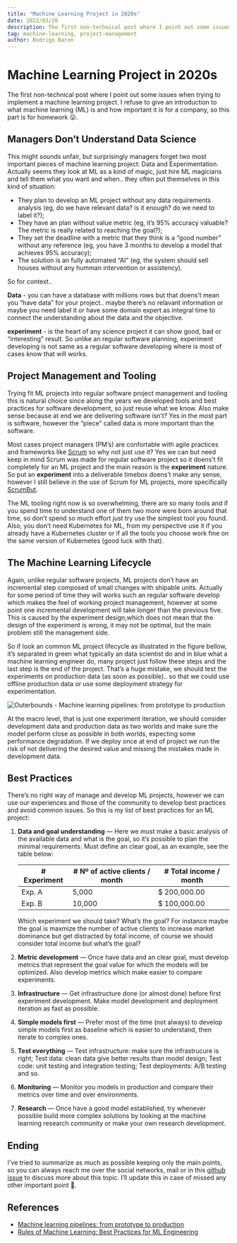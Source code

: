```yaml
---
title: "Machine Learning Project in 2020s"
date: 2022/03/20
description: The first non-technical post where I point out some issues when trying to implement a machine learning project.
tag: machine-learning, project-management
author: Rodrigo Baron
---
```


# Machine Learning Project in 2020s

The first non-technical post where I point out some issues when trying to implement a machine learning project. I refuse to give an introduction to what machine learning (ML) is and how important it is for a company, so this part is for homework 😛.

## Managers Don’t Understand Data Science

This might sounds unfair, but surprisingly managers forget two most important pieces of machine learning project: Data and Experimentation. Actually seems they look at ML as a kind of magic, just hire ML magicians and tell them what you want and when.. they often put themselves in this kind of situation:

- They plan to develop an ML project without any data requirements analysis (eg, do we have relevant data? is it enough? do we need to label it?);
- They have an plan without value metric (eg, it’s 95% accuracy valuable? The metric is really related to reaching the goal?);
- They set the deadline with a metric that they think is a “good number” without any reference (eg, you have 3 months to develop a model that achieves 95% accuracy);
- The solution is an fully automated “AI” (eg, the system should sell houses without any humman intervention or assistency).

So for context..

**Data** - you can have a database with millions rows but that doens’t mean you “have data” for your project.. maybe there’s no relavant information or maybe you need label it or have some domain expert as integral time to connect the understanding about the data and the objective.

**experiment** - is the heart of any science project it can show good, bad or “interesting” result. So unlike an regular software planning, experiment developing is not same as a regular software developing where is most of cases know that will works.

## Project Management and Tooling

Trying fit ML projects into regular software project management and tooling this is natural choice since along the years we developed tools and best practices for software development, so just reuse what we know. Also make sense because at end we are delivering software isn’t? Yes in the most part is software, however the “piece” called data is more important than the software.

Most cases project managers (PM’s) are confortable with agile practices and frameworks like [Scrum](https://www.scrum.org/resources/what-is-scrum) so why not just use it? Yes we can but need keep in mind Scrum was made for regular software project so it doens’t fit completely for an ML project and the main reason is the **experiment** nature. So put an **experiment** into a deliverable timebox doens’t make any sense, however I still believe in the use of Scrum for ML projects, more specifically [ScrumBut](https://www.scrum.org/resources/what-scrumbut).

The ML tooling right now is so overwhelming, there are so many tools and if you spend time to understand one of them two more were born around that time, so don’t spend so much effort just try use the simplest tool you found. Also, you don’t need Kubernetes for ML, from my perspective use it if you already have a Kubernetes cluster or if all the tools you choose work fine on the same version of Kubernetes (good luck with that).

## The Machine Learning Lifecycle

Again, unlike regular software projects, ML projects don’t have an incremental step composed of small changes with shipable units. Actually for some period of time they will works such an regular software develop which makes the feel of working project management, however at some point one incremental development will take longer than the previous five. This is caused by the experiment design,which does not mean that the design of the experiment is wrong, it may not be optimal, but the main problem still the management side.

So if look an common ML project lifecycle as illustrated in the figure bellow, it’s separated in green what typically an data scientist do and in blue what a machine learning engineer do, many project just follow these steps and the last step is the end of the project. That’s a huge mistake, we should test the experiments on production data (as soon as possible).. so that we could use offline production data or use some deployment strategy for experimentation.

![Outerbounds - Machine learning pipelines: from prototype to production](/images/machine-learning-project-in-2020s/common-ml.png "Outerbounds - Machine learning pipelines: from prototype to production")

At the macro level, that is just one experiment iteration, we should consider development data and production data as two worlds and make sure the model perform close as possible in both worlds, expecting some performance degradation. If we deploy once at end of project we run the risk of not delivering the desired value and missing the mistakes made in development data.

## Best Practices

There’s no right way of manage and develop ML projects, however we can use our experiences and those of the community to develop best practices and avoid common issues. So this is my list of best practices for an ML project:

1. **Data and goal understanding** — Here we must make a basic analysis of the available data and what is the goal, so it’s possible to plan the minimal requirements. Must define an clear goal, as an example, see the table below:

    | # Experiment | # Nº of active clients / month | # Total income / month  |
    | --- | --- | --- |
    | Exp. A | 5,000 | $ 200,000.00 |
    | Exp. B | 10,000 | $ 100,000.00 |

    Which experiment we should take? What’s the goal? For instance maybe the goal is maxmize the number of active clients to increase market dominance but get distracted by total income, of course we should consider total income but what’s the goal?

2. **Metric development** — Once have data and an clear goal, must develop metrics that represent the goal value for which the models will be optimized. Also develop metrics which make easier to compare experiments.
3. **Infrastructure** — Get infrastructure done (or almost done) before first experiment development. Make model development and deployment iteration as fast as possible.
4. **Simple models first** — Prefer most of the time (not always) to develop simple models first as baseline which is easier to understand, then iterate to complex ones.
5. **Test everything** — Test infrastructure: make sure the infrastrucure is right; Test data: clean data give better results than model design; Test code: unit testing and integration testing; Test deployments: A/B testing and so.
6. **Monitoring** — Monitor you models in production and compare their metrics over time and over environments.
7. **Research** — Once have a good model established, try whenever possible build more complex solutions by looking at the machine learning research community or make your own research development.

## Ending

I've tried to summarize as much as possible keeping only the main points, so you can always reach me over the social networks, mail or in this [github issue](https://github.com/rodrigobaron/site/issues/13) to discuss more about this topic. I’ll update this in case of missed any other important point 👋.

## References

- [Machine learning pipelines: from prototype to production](https://outerbounds.com/blog/machine-learning-pipelines-from-prototype-to-production/)
- [Rules of Machine Learning: Best Practices for ML Engineering](https://martin.zinkevich.org/rules_of_ml/rules_of_ml.pdf)